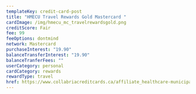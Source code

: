 ```yaml
---
templateKey: credit-card-post
title: "HMECU Travel Rewards Gold Mastercard "
cardImage: /img/hmecu_mc_travelrewardsgold.png
creditScore: Fair
fee: 99
feeOptions: dontmind
network: Mastercard
purchaseInterest: "19.90"
balanceTransferInterest: "19.90"
balanceTranferFees: ""
userCategory: personal
cardCategory: rewards
rewardType: travel
href: https://www.collabriacreditcards.ca/affiliate_healthcare-municipal-employees-credit-union/personal-cards/pc88/card_national-travel-rewards-gold-mastercard
---
```

